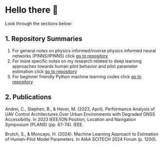 # Hello there 👋
Look through the sections below:

## 1. Repository Summaries
1. For general notes on physics informed/inverse physics informed neural networks (PINNS/IPINNS) click [go to repository](https://github.com/stephenbrutch/PINNS-and-IPINNS)
2. For more specific notes on my research related to deep learning approaches towards human pilot behavior and pilot parameter estimation click [go to repository](https://github.com/stephenbrutch/Pilot-Models-for-Physics-Informed-Neural-Networks)
3. For beginner friendly Python machine learning codes click [go to repository](https://github.com/stephenbrutch/Python-Machine-Learning-Codes)

## 2. Publications
Andrei, C., Stephen, B., & Hever, M. (2023, April). Performance Analysis of UAV Control Architectures Over Urban Environments with Degraded GNSS Accessibility. In 2023 IEEE/ION Position, Location and Navigation Symposium (PLANS) (pp. 67-74). IEEE.

Brutch, S., & Moncayo, H. (2024). Machine Learning Approach to Estimation of Human-Pilot Model Parameters. In AIAA SCITECH 2024 Forum (p. 1200).


